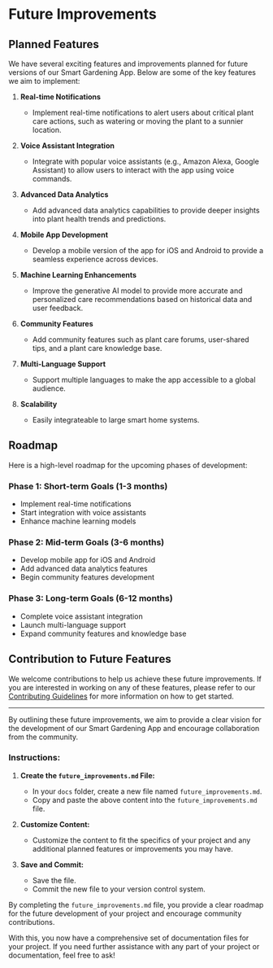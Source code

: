 # Future Improvements

## Planned Features
We have several exciting features and improvements planned for future versions of our Smart Gardening App. Below are some of the key features we aim to implement:

1. **Real-time Notifications**
   - Implement real-time notifications to alert users about critical plant care actions, such as watering or moving the plant to a sunnier location.

2. **Voice Assistant Integration**
   - Integrate with popular voice assistants (e.g., Amazon Alexa, Google Assistant) to allow users to interact with the app using voice commands.

3. **Advanced Data Analytics**
   - Add advanced data analytics capabilities to provide deeper insights into plant health trends and predictions.

4. **Mobile App Development**
   - Develop a mobile version of the app for iOS and Android to provide a seamless experience across devices.

5. **Machine Learning Enhancements**
   - Improve the generative AI model to provide more accurate and personalized care recommendations based on historical data and user feedback.

6. **Community Features**
   - Add community features such as plant care forums, user-shared tips, and a plant care knowledge base.

7. **Multi-Language Support**
   - Support multiple languages to make the app accessible to a global audience.

8. **Scalability**
   - Easily integrateable to large smart home systems.

## Roadmap
Here is a high-level roadmap for the upcoming phases of development:

### Phase 1: Short-term Goals (1-3 months)
- Implement real-time notifications
- Start integration with voice assistants
- Enhance machine learning models

### Phase 2: Mid-term Goals (3-6 months)
- Develop mobile app for iOS and Android
- Add advanced data analytics features
- Begin community features development

### Phase 3: Long-term Goals (6-12 months)
- Complete voice assistant integration
- Launch multi-language support
- Expand community features and knowledge base

## Contribution to Future Features
We welcome contributions to help us achieve these future improvements. If you are interested in working on any of these features, please refer to our [Contributing Guidelines](docs/contributing.md) for more information on how to get started.

---

By outlining these future improvements, we aim to provide a clear vision for the development of our Smart Gardening App and encourage collaboration from the community.

### Instructions:
1. **Create the `future_improvements.md` File:**
   - In your `docs` folder, create a new file named `future_improvements.md`.
   - Copy and paste the above content into the `future_improvements.md` file.

2. **Customize Content:**
   - Customize the content to fit the specifics of your project and any additional planned features or improvements you may have.

3. **Save and Commit:**
   - Save the file.
   - Commit the new file to your version control system.

By completing the `future_improvements.md` file, you provide a clear roadmap for the future development of your project and encourage community contributions.

With this, you now have a comprehensive set of documentation files for your project. If you need further assistance with any part of your project or documentation, feel free to ask!

